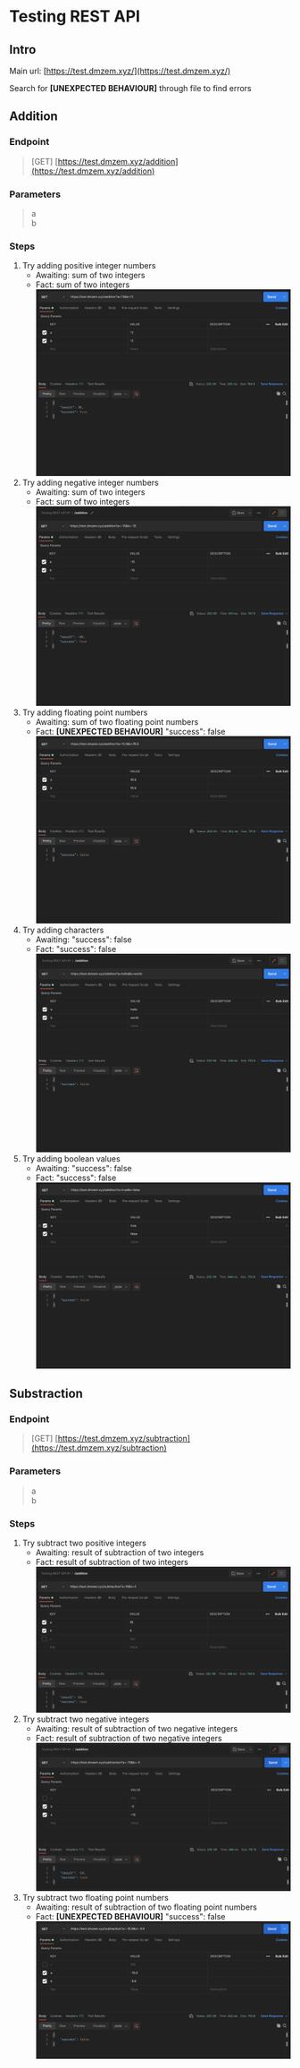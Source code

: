 # Testing REST API

## Intro

Main url: [https://test.dmzem.xyz/](https://test.dmzem.xyz/)

Search for **[UNEXPECTED BEHAVIOUR]** through file to find errors

## Addition

### Endpoint
> [GET] [https://test.dmzem.xyz/addition](https://test.dmzem.xyz/addition)

### Parameters
> a \
> b

### Steps
1. Try adding positive integer numbers
    - Awaiting: sum of two integers
    - Fact: sum of two integers
    ![alt text](./images/1.png)
2. Try adding negative integer numbers
    - Awaiting: sum of two integers
    - Fact: sum of two integers
    ![alt text](./images/2.png)
2. Try adding floating point numbers
    - Awaiting: sum of two floating point numbers
    - Fact: **[UNEXPECTED BEHAVIOUR]** "success": false
    ![alt text](./images/3.png)
3. Try adding characters
    - Awaiting: "success": false
    - Fact: "success": false
    ![alt text](./images/4.png)
4. Try adding boolean values
    - Awaiting: "success": false
    - Fact: "success": false
    ![alt text](./images/5.png)

## Substraction

### Endpoint
> [GET] [https://test.dmzem.xyz/subtraction](https://test.dmzem.xyz/subtraction)

### Parameters
> a \
> b

### Steps
1. Try subtract two positive integers
    - Awaiting: result of subtraction of two integers
    - Fact: result of subtraction of two integers
    ![alt text](./images/6.png)
2. Try subtract two negative integers
    - Awaiting: result of subtraction of two negative integers
    - Fact: result of subtraction of two negative integers
    ![alt text](./images/7.png)
3. Try subtract two floating point numbers
    - Awaiting: result of subtraction of two floating point numbers
    - Fact: **[UNEXPECTED BEHAVIOUR]** "success": false
    ![alt text](./images/8.png)
